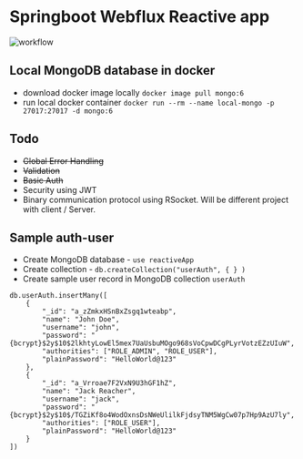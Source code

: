 # Springboot Webflux Reactive app

![workflow](https://github.com/github/docs/actions/workflows/main.yml/badge.svg)

## Local MongoDB database in docker

* download docker image locally `docker image pull mongo:6`
* run local docker container `docker run --rm --name local-mongo -p 27017:27017 -d mongo:6`

## Todo

* ~~Global Error Handling~~
* ~~Validation~~
* ~~Basic Auth~~
* Security using JWT
* Binary communication protocol using RSocket. Will be different project with client / Server.

## Sample auth-user

* Create MongoDB database - `use reactiveApp`
* Create collection - `db.createCollection("userAuth", { } )`
* Create sample user record in MongoDB collection `userAuth`

```
db.userAuth.insertMany([
    {
        "_id": "a_zZmkxHSnBxZsgq1wteabp",
        "name": "John Doe",
        "username": "john",
        "password": "{bcrypt}$2y$10$2lkhtyLowEl5mex7UaUsbuMOgo968sVoCpwDCgPLyrVotzEZzUIuW",
        "authorities": ["ROLE_ADMIN", "ROLE_USER"],
        "plainPassword": "HelloWorld@123"
    },
    {
        "_id": "a_Vrroae7F2VxN9U3hGF1hZ",
        "name": "Jack Reacher",
        "username": "jack",
        "password": "{bcrypt}$2y$10$/TGZiKf8o4WodOxnsDsNWeUlilkFjdsyTNM5WgCw07p7Hp9AzU7ly",
        "authorities": ["ROLE_USER"],
        "plainPassword": "HelloWorld@123"
    }
])
```

